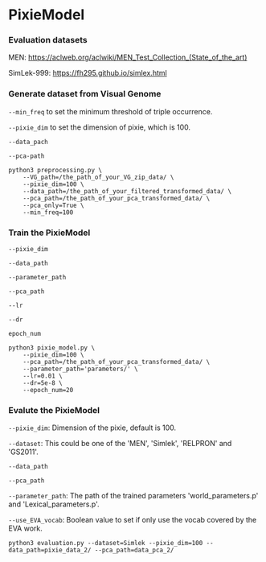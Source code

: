# PixieModel
### Evaluation datasets
MEN: https://aclweb.org/aclwiki/MEN_Test_Collection_(State_of_the_art) 

SimLek-999: https://fh295.github.io/simlex.html

### Generate dataset from Visual Genome
`--min_freq` to set the minimum threshold of triple occurrence.

`--pixie_dim` to set the dimension of pixie, which is 100.

`--data_pach`

`--pca-path`

```
python3 preprocessing.py \
    --VG_path=/the_path_of_your_VG_zip_data/ \
    --pixie_dim=100 \
    --data_path=/the_path_of_your_filtered_transformed_data/ \
    --pca_path=/the_path_of_your_pca_transformed_data/ \
    --pca_only=True \
    --min_freq=100
 ```

### Train the PixieModel
`--pixie_dim`

`--data_path`

`--parameter_path`

`--pca_path`

`--lr`

`--dr`

`epoch_num`

```
python3 pixie_model.py \
    --pixie_dim=100 \
    --pca_path=/the_path_of_your_pca_transformed_data/ \
    --parameter_path='parameters/' \
    --lr=0.01 \
    --dr=5e-8 \
    --epoch_num=20
```

### Evalute the PixieModel

`--pixie_dim`: Dimension of the pixie, default is 100.

`--dataset`: This could be one of the 'MEN', 'Simlek', 'RELPRON' and 'GS2011'.

`--data_path`

`--pca_path`

`--parameter_path`: The path of the trained parameters 'world_parameters.p' and 'Lexical_parameters.p'.

`--use_EVA_vocab`: Boolean value to set if only use the vocab covered by the EVA work.

```
python3 evaluation.py --dataset=Simlek --pixie_dim=100 --data_path=pixie_data_2/ --pca_path=data_pca_2/
```
